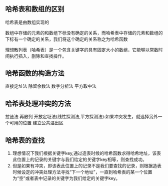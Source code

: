 #

## 哈希表和数组的区别

哈希表是由数组实现的

数组中存储的元素的和数组下标没有确定的关系，而哈希表中存储的元素和数组的下标有一个确定的关系，我们将这个确定的关系称之为哈希函数

理想散列表（哈希表）是一个包含关键字的具有固定大小的数组，它能够以常数时间执行插入，删除和查找操作。

## 哈希函数的构造方法

直接定址法
除留余数法
数字分析法
平方取中法

## 哈希表处理冲突的方法

拉链法
再散列
开放定址法(线性探测法,平方探测法):如果冲突发生，就选择另外一个可用的位置
建立公共溢出区

## 哈希表的查找

1. 理想情况下我们根据关键字key,通过造表时候的哈希函数求得哈希地址，该表此位置上的记录的关键字与我们给定的关键字key相等，则查找成功。
2. 但是如果有冲突，即该表此位置上的记录不是我们要查找的记录，则根据造表时候设定的冲突处理方法寻找“下一个地址”，一直到哈希表的某一个位置为“空”或者表中记录的关键字为我们给定的关键字key。
